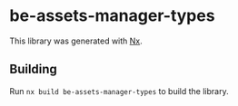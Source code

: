 # be-assets-manager-types

This library was generated with [Nx](https://nx.dev).

## Building

Run `nx build be-assets-manager-types` to build the library.
